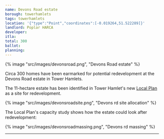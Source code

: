 ```yaml
---
name: Devons Road estate 
borough: towerhamlets 
tags: towerhamlets
location: '{"type":"Point","coordinates":[-0.019264,51.522289]}'
landlord: Poplar HARCA
developer:
itla: 
total: 300
ballot: 
planning: 
---
```

{% image "src/images/devonsroad.png", "Devons Road estate" %}

Circa 300 homes have been earmarked for potential redevelopment at the Devons Road estate in Tower Hamlets.

The 11-hectare estate has been identified in Tower Hamlet's new [Local Plan](https://ehq-production-europe.s3.eu-west-1.amazonaws.com/d7aa04f5272beeade98508fa9ff67bd01b02d054/original/1726156503/cc728bc71cc00a623ecafcf84f41041d_SAE01_Tower_Hamlets_Site_Capacity_Study.pdf) as a site for redevelopment.

{% image "src/images/devonsroadsite.png", "Devons rd site allocation" %}

The Local Plan's capacity study shows how the estate could look after redevelopment:

{% image "src/images/devonsroadmassing.png", "Devons rd massing" %}


---

